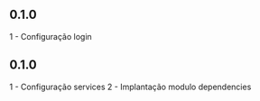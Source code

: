 ## 0.1.0

1 - Configuração login

## 0.1.0

1 - Configuração services
2 - Implantação modulo dependencies
